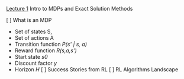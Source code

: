 [Lecture 1](https://www.youtube.com/watch?v=qaMdN6LS9rA) 
Intro to MDPs and Exact Solution Methods

[ ] What is an MDP 
  - Set of states S,
  - Set of actions A
  - Transition function *P(s' | s, a)*
  - Reward function *R(s,a,s')*
  - Start state *s0*
  - Discount factor *y*
  - Horizon *H*
[ ] Success Stories from RL
[ ] RL Algorithms Landscape
